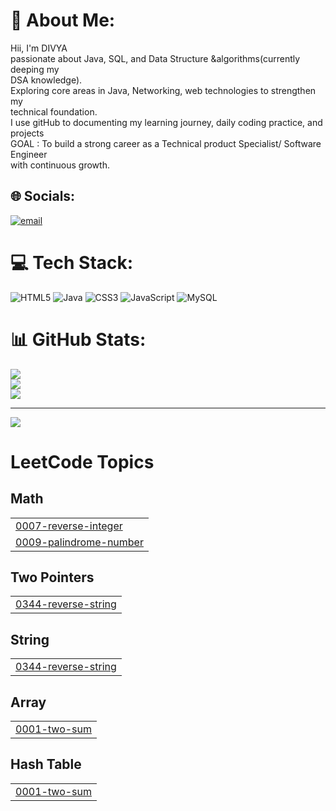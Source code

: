 # 💫 About Me:
Hii, I'm DIVYA <br>passionate about Java, SQL, and Data Structure &algorithms(currently deeping my <br>DSA knowledge).<br>Exploring core areas in Java, Networking, web technologies to strengthen my <br>technical foundation.<br>I use gitHub to documenting my learning journey, daily coding practice, and projects<br>GOAL : To build a strong career as a Technical product Specialist/ Software Engineer<br>with continuous growth.


## 🌐 Socials:
[![email](https://img.shields.io/badge/Email-D14836?logo=gmail&logoColor=white)](mailto:divyakdiv10@gmail.com) 

# 💻 Tech Stack:
![HTML5](https://img.shields.io/badge/html5-%23E34F26.svg?style=for-the-badge&logo=html5&logoColor=white) ![Java](https://img.shields.io/badge/java-%23ED8B00.svg?style=for-the-badge&logo=openjdk&logoColor=white) ![CSS3](https://img.shields.io/badge/css3-%231572B6.svg?style=for-the-badge&logo=css3&logoColor=white) ![JavaScript](https://img.shields.io/badge/javascript-%23323330.svg?style=for-the-badge&logo=javascript&logoColor=%23F7DF1E) ![MySQL](https://img.shields.io/badge/mysql-4479A1.svg?style=for-the-badge&logo=mysql&logoColor=white)
# 📊 GitHub Stats:
![](https://github-readme-stats.vercel.app/api?username=Divyakdiv&theme=radical&hide_border=false&include_all_commits=true&count_private=false)<br/>
![](https://nirzak-streak-stats.vercel.app/?user=Divyakdiv&theme=radical&hide_border=false)<br/>
![](https://github-readme-stats.vercel.app/api/top-langs/?username=Divyakdiv&theme=radical&hide_border=false&include_all_commits=true&count_private=false&layout=compact)

---
[![](https://visitcount.itsvg.in/api?id=Divyakdiv&icon=0&color=0)](https://visitcount.itsvg.in)

<!-- Proudly created with GPRM ( https://gprm.itsvg.in ) -->

<!---LeetCode Topics Start-->
# LeetCode Topics
## Math
|  |
| ------- |
| [0007-reverse-integer](https://github.com/Divyakdiv/Divyakdiv/tree/master/0007-reverse-integer) |
| [0009-palindrome-number](https://github.com/Divyakdiv/Divyakdiv/tree/master/0009-palindrome-number) |
## Two Pointers
|  |
| ------- |
| [0344-reverse-string](https://github.com/Divyakdiv/Divyakdiv/tree/master/0344-reverse-string) |
## String
|  |
| ------- |
| [0344-reverse-string](https://github.com/Divyakdiv/Divyakdiv/tree/master/0344-reverse-string) |
## Array
|  |
| ------- |
| [0001-two-sum](https://github.com/Divyakdiv/Divyakdiv/tree/master/0001-two-sum) |
## Hash Table
|  |
| ------- |
| [0001-two-sum](https://github.com/Divyakdiv/Divyakdiv/tree/master/0001-two-sum) |
<!---LeetCode Topics End-->